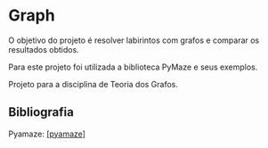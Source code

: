 # Graph

O objetivo do projeto é resolver labirintos com grafos e comparar os resultados obtidos.

Para este projeto foi utilizada a biblioteca PyMaze e seus exemplos.

Projeto para a disciplina de Teoria dos Grafos.

## Bibliografia

Pyamaze: [[pyamaze]](https://github.com/MAN1986/pyamaze)
